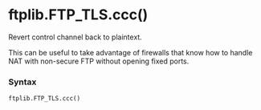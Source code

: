 # ftplib.FTP_TLS.ccc()

Revert control channel back to plaintext.

This can be useful to take advantage of firewalls that know how to handle NAT with non-secure FTP without opening fixed ports.

### Syntax

```python
ftplib.FTP_TLS.ccc()
```